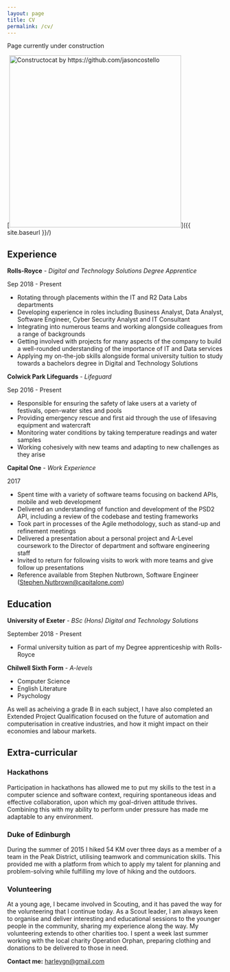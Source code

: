 ```yaml
---
layout: page
title: CV
permalink: /cv/
---
```

Page currently under construction

[<img src="{{ site.baseurl }}/images/404.jpg" alt="Constructocat by https://github.com/jasoncostello" style="width: 400px;"/>]({{ site.baseurl }}/)

## Experience

**Rolls-Royce** - *Digital and Technology Solutions Degree Apprentice*

Sep 2018 - Present

- Rotating through placements within the IT and R2 Data Labs departments
- Developing experience in roles including Business Analyst, Data Analyst, Software Engineer, Cyber Security Analyst and IT Consultant
- Integrating into numerous teams and working alongside colleagues from a range of backgrounds
- Getting involved with projects for many aspects of the company to build a well-rounded understanding of the importance of IT and Data services
- Applying my on-the-job skills alongside formal university tuition to study towards a bachelors degree in Digital and Technology Solutions

**Colwick Park Lifeguards** - *Lifeguard*

Sep 2016 - Present

- Responsible for ensuring the safety of lake users at a variety of festivals, open-water sites and pools
- Providing emergency rescue and first aid through the use of lifesaving equipment and watercraft
- Monitoring water conditions by taking temperature readings and water samples
- Working cohesively with new teams and adapting to new challenges as they arise

**Capital One** - *Work Experience*

2017

- Spent time with a variety of software teams focusing on backend APIs, mobile and web development
- Delivered an understanding of function and development of the PSD2 API, including a review of the codebase and testing frameworks
- Took part in processes of the Agile methodology, such as stand-up and refinement meetings
- Delivered a presentation about a personal project and A-Level coursework to the Director of department and software engineering staff
- Invited to return for following visits to work with more teams and give follow up presentations
- Reference available from Stephen Nutbrown, Software Engineer ([Stephen.Nutbrown@capitalone.com](mailto:Stephen.Nutbrown@capitalone.com))

## Education

**University of Exeter** - *BSc (Hons) Digital and Technology Solutions*

September 2018 - Present

- Formal university tuition as part of my Degree apprenticeship with Rolls-Royce

**Chilwell Sixth Form** - *A-levels*

- Computer Science
- English Literature
- Psychology

As well as acheiving a grade B in each subject, I have also completed an Extended Project Qualification focused on the future of automation and computerisation in creative industries, and how it might impact on their economies and labour markets.

## Extra-curricular

### Hackathons

Participation in hackathons has allowed me to put my skills to the test in a computer science and software context, requiring spontaneous ideas and effective collaboration, upon which my goal-driven attitude thrives. Combining this with my ability to perform under pressure has made me adaptable to any environment.

### Duke of Edinburgh

During the summer of 2015 I hiked 54 KM over three days as a member of a team in the Peak District, utilising teamwork and communication skills. This provided me with a platform from which to apply my talent for planning and problem-solving while fulfilling my love of hiking and the outdoors.

### Volunteering

At a young age, I became involved in Scouting, and it has paved the way for the volunteering that I continue today. As a Scout leader, I am always keen to organise and deliver interesting and educational sessions to the younger people in the community, sharing my experience along the way. My volunteering extends to other charities too. I spent a week last summer working with the local charity Operation Orphan, preparing clothing and donations to be delivered to those in need.

**Contact me:** [harleygn@gmail.com](mailto:harleygn@gmail.com)
